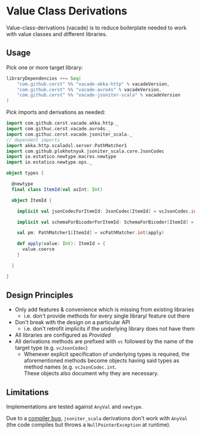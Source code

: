 # Value Class Derivations

Value-class-derivations (vacade) is to reduce boilerplate needed to work with value classes and 
different libraries.

## Usage

Pick one or more target library:
```scala
libraryDependencies ++= Seq(
    "com.github.cerst" %% "vacade-akka-http" % vacadeVersion,
    "com.github.cerst" %% "vacade-avro4s" % vacadeVersion,
    "com.github.cerst" %% "vacade-jsoniter-scala" % vacadeVersion
)
```

Pick imports and derivations as needed:
```scala
import com.github.cerst.vacade.akka.http._
import com.githuc.cerst.vacade.avro4s._
import com.githuc.cerst.vacade.jsoniter_scala._
// dependent imports
import akka.http.scaladsl.server.PathMatcher1
import com.github.plokhotnyuk.jsoniter_scala.core.JsonCodec
import io.estatico.newtype.macros.newtype
import io.estatico.newtype.ops._

object types {

  @newtype
  final class ItemId(val asInt: Int)

  object ItemId {

    implicit val jsonCodecForItemId: JsonCodec[ItemId] = vcJsonCodec.int(apply)(_.asInt)

    implicit val schemaForBicoderForItemId: SchemaForBicoder[ItemId] = vcSchemaForBicoder(apply)(_.asInt)

    val pm: PathMatcher1[ItemId] = vcPathMatcher.int(apply)

    def apply(value: Int): ItemId = {
      value.coerce
    }

  }

}
```


## Design Principles

* Only add features & convenience which is missing from existing libraries
  * i.e. don't provide methods for every single library/ feature out there 
* Don't break with the design on a particular API
  * i.e. don't retrofit implicits if the underlying library does not have them
* All libraries are configured as _Provided_
* All derivations methods are prefixed with `vc` followed by the name of the target type (e.g. `vcJsonCodec`)
  * Whenever explicit specification of underlying types is required, the aforementioned methods become objects
    having said types as method names (e.g. `vcJsonCodec.int`.  
    These objects also document why they are necessary.

## Limitations
Implementations are tested against `AnyVal` and `newtype`.  

Due to a [compiler bug](https://github.com/scala/bug/issues/8097), `jsoniter_scala` derivations don't
work with `AnyVal` (the code compiles but throws a `NullPointerException` at runtime). 
